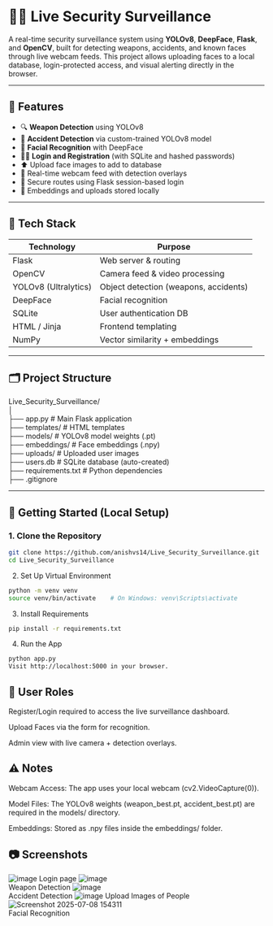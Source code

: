 # 📸🔐 Live Security Surveillance

A real-time security surveillance system using **YOLOv8**, **DeepFace**, **Flask**, and **OpenCV**, built for detecting weapons, accidents, and known faces through live webcam feeds. 
This project allows uploading faces to a local database, login-protected access, and visual alerting directly in the browser.

---

## 📸 Features

- 🔍 **Weapon Detection** using YOLOv8
- 🚗 **Accident Detection** via custom-trained YOLOv8 model
- 🧠 **Facial Recognition** with DeepFace
- 🧑‍💻 **Login and Registration** (with SQLite and hashed passwords)
- ⬆️ Upload face images to add to database
- 🎥 Real-time webcam feed with detection overlays
- 🔐 Secure routes using Flask session-based login
- 💾 Embeddings and uploads stored locally

---

## 🧠 Tech Stack

| Technology     | Purpose                          |
|----------------|----------------------------------|
| Flask          | Web server & routing             |
| OpenCV         | Camera feed & video processing   |
| YOLOv8 (Ultralytics) | Object detection (weapons, accidents) |
| DeepFace       | Facial recognition               |
| SQLite         | User authentication DB           |
| HTML / Jinja   | Frontend templating              |
| NumPy          | Vector similarity + embeddings   |

---

## 🗂️ Project Structure

Live_Security_Surveillance/<br>
│<br>
├── app.py # Main Flask application<br>
├── templates/ # HTML templates<br>
├── models/ # YOLOv8 model weights (.pt)<br>
├── embeddings/ # Face embeddings (.npy)<br>
├── uploads/ # Uploaded user images<br>
├── users.db # SQLite database (auto-created)<br>
├── requirements.txt # Python dependencies<br>
├── .gitignore<br>

---

## 🚀 Getting Started (Local Setup)

### 1. Clone the Repository

```bash
git clone https://github.com/anishvs14/Live_Security_Surveillance.git
cd Live_Security_Surveillance
```

2. Set Up Virtual Environment
```bash
python -m venv venv
source venv/bin/activate    # On Windows: venv\Scripts\activate
```

3. Install Requirements
```bash
pip install -r requirements.txt
```
4. Run the App
```bash
python app.py
Visit http://localhost:5000 in your browser.
```


## 👤 User Roles
Register/Login required to access the live surveillance dashboard.

Upload Faces via the form for recognition.

Admin view with live camera + detection overlays.

## ⚠️ Notes
Webcam Access: The app uses your local webcam (cv2.VideoCapture(0)).

Model Files: The YOLOv8 weights (weapon_best.pt, accident_best.pt) are required in the models/ directory.

Embeddings: Stored as .npy files inside the embeddings/ folder.

## 📷 Screenshots
![image](https://github.com/user-attachments/assets/f1025089-3141-403b-8f28-1668c2b504e6)
                  Login page
![image](https://github.com/user-attachments/assets/372f5852-07d7-4e5a-9322-5deebefbfa4b)<br>
               Weapon Detection
![image](https://github.com/user-attachments/assets/d5783b4b-7cf3-4ab6-be8d-9f67b34a5d7d)<br>
              Accident Detection
![image](https://github.com/user-attachments/assets/5e27e2c6-a8f0-449d-8dbb-2e7bc5997641)
            Upload Images of People
![Screenshot 2025-07-08 154311](https://github.com/user-attachments/assets/c428a332-3953-46da-bbf7-223a80e1dab1)<br>
              Facial Recognition
